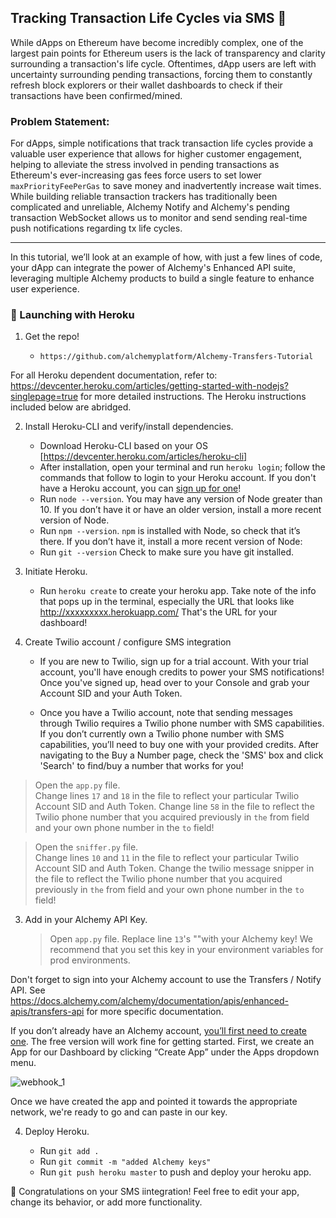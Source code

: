 ## Tracking Transaction Life Cycles via SMS 📱

While dApps on Ethereum have become incredibly complex, one of the largest pain points for Ethereum users is the lack of transparency and clarity surrounding a transaction's life cycle. Oftentimes, dApp users are left with uncertainty surrounding pending transactions, forcing them to constantly refresh block explorers or their wallet dashboards to check if their transactions have been confirmed/mined. 

### Problem Statement: ###
For dApps, simple notifications that track transaction life cycles provide a valuable user experience that allows for higher customer engagement, helping to alleviate the stress involved in pending transactions as Ethereum's ever-increasing gas fees force users to set lower `maxPriorityFeePerGas` to save money and inadvertently increase wait times. While building reliable transaction trackers has traditionally been complicated and unreliable, Alchemy Notify and Alchemy's pending transaction WebSocket allows us to monitor and send sending real-time push notifications regarding tx life cycles.  

***
In this tutorial, we’ll look at an example of how, with just a few lines of code, your dApp can integrate the power of Alchemy's Enhanced API suite, leveraging multiple Alchemy products to build a single feature to enhance user experience.


### 🚀 Launching with Heroku ###

 1. Get the repo!

      * `https://github.com/alchemyplatform/Alchemy-Transfers-Tutorial`

For all Heroku dependent documentation, refer to:
https://devcenter.heroku.com/articles/getting-started-with-nodejs?singlepage=true 
for more detailed instructions.  The Heroku instructions included below are abridged.

 2. Install Heroku-CLI and verify/install dependencies.

      * Download Heroku-CLI based on your OS [https://devcenter.heroku.com/articles/heroku-cli]
      * After installation, open your terminal and run `heroku login`; follow the commands that follow to login to your Heroku account.  If you don't have a Heroku account, you can [sign up for one](https://dashboard.heroku.com/apps)!
      * Run `node --version`.  You may have any version of Node greater than 10.  If you don’t have it or have an older version, install a more recent version of Node.
      * Run `npm --version`.  `npm` is installed with Node, so check that it’s there. If you don’t have it, install a more recent version of Node:
      * Run `git --version`   Check to make sure you have git installed.  

 3. Initiate Heroku.
 
      * Run `heroku create` to create your heroku app. Take note of the info that pops up in the terminal, especially the URL that looks like  http://xxxxxxxxx.herokuapp.com/ That's the URL for your dashboard!

 4. Create Twilio account / configure SMS integration

     * If you are new to Twilio, sign up for a trial account. With your trial account, you'll have enough credits to power your SMS notifications!  Once you've signed up, head over to your Console and grab your Account SID and your Auth Token. 

     * Once you have a Twilio account,  note that sending messages through Twilio requires a Twilio phone number with SMS capabilities. If you don’t currently own a Twilio phone number with SMS capabilities, you’ll need to buy one with your provided credits. After navigating to the Buy a Number page, check the 'SMS' box and click 'Search' to find/buy a number that works for you!

  > Open the `app.py` file.  
  > Change lines  `17` and  `18` in the file to reflect your particular Twilio Account SID and Auth Token. 
  > Change line `58` in the file to reflect the Twilio phone number that you acquired previously in  `the` from field and your own phone number in the  `to` field!

  > Open the `sniffer.py` file.  
  > Change lines  `10` and  `11` in the file to reflect your particular Twilio Account SID and Auth Token. 
  > Change the twilio message snipper in the file to reflect the Twilio phone number that you acquired previously in  `the` from field and your own phone number in the  `to` field!

 3. Add in your Alchemy API Key.

      > Open `app.py` file.
      > Replace line `13`'s "<Alchemy Key>"with your Alchemy key! We recommend that you set this key in your environment variables for prod environments. 
      
Don't forget to sign into your Alchemy account to use the Transfers / Notify API.  See https://docs.alchemy.com/alchemy/documentation/apis/enhanced-apis/transfers-api for more specific documentation.  

If you don’t already have an Alchemy account, [you’ll first need to create one](https://alchemy.com/?r=affiliate:ba2189be-b27d-4ce9-9d52-78ce131fdc2d). The free version will work fine for getting started.  First, we create an App for our Dashboard by clicking “Create App” under the Apps dropdown menu.

![webhook_1](https://github.com/pileofscraps/Alchemy-Transfers-Tutorial/blob/master/app.png)
      
Once we have created the app and pointed it towards the appropriate network, we're ready to go and can paste in our key.

 4. Deploy Heroku.

      * Run `git add .`
      * Run `git commit -m "added Alchemy keys"`
      * Run `git push heroku master` to push and deploy your heroku app.
     
🎉 Congratulations on your SMS iintegration! Feel free to edit your app, change its behavior, or add more functionality.
